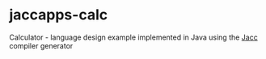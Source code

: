 # jaccapps-calc
Calculator - language design example implemented in Java using the [Jacc](https://hassan-ait-kaci.net/hlt/doc/hlt/jaccdoc/000_START_HERE.html) compiler generator
